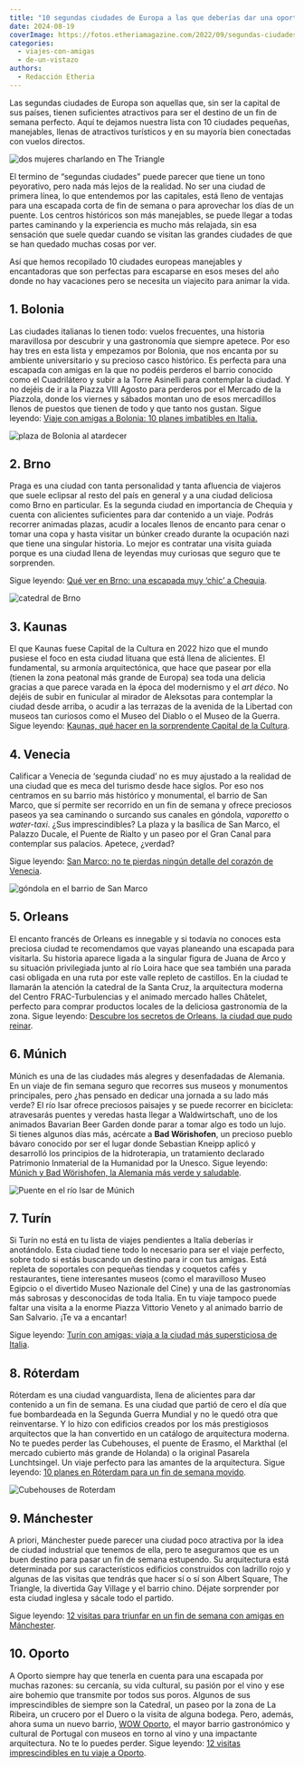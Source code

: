 ```yaml
---
title: "10 segundas ciudades de Europa a las que deberías dar una oportunidad"
date: 2024-08-19
coverImage: https://fotos.etheriamagazine.com/2022/09/segundas-ciudades-europa-venecia-gondola-gran-canal.jpg
categories: 
  - viajes-con-amigas
  - de-un-vistazo
authors: 
  - Redacción Etheria
---
```


Las segundas ciudades de Europa son aquellas que, sin ser la capital de sus países, 
tienen suficientes atractivos para ser el destino de un fin de semana perfecto. Aquí te 
dejamos nuestra lista con 10 ciudades pequeñas, manejables, llenas de atractivos 
turísticos y en su mayoría bien conectadas con vuelos directos. 

![dos mujeres charlando en The Triangle](https://fotos.etheriamagazine.com/2022/09/segundas-ciudades-europa-viaje-mujeres-manchester-The-Triangle.jpg "Zona de The Triangle en Mánchester. © E.O.")

El termino de “segundas ciudades” puede parecer que tiene un tono peyorativo, pero nada 
más lejos de la realidad. No ser una ciudad de primera línea, lo que entendemos por las 
capitales, está lleno de ventajas para una escapada corta de fin de semana o para 
aprovechar los días de un puente. Los centros históricos son más manejables, se puede 
llegar a todas partes caminando y la experiencia es mucho más relajada, sin esa 
sensación que suele quedar cuando se visitan las grandes ciudades de que se han quedado 
muchas cosas por ver. 

Así que hemos recopilado 10 ciudades europeas manejables y encantadoras que son 
perfectas para escaparse en esos meses del año donde no hay vacaciones pero se necesita 
un viajecito para animar la vida. 

## 1\. Bolonia

Las ciudades italianas lo tienen todo: vuelos frecuentes, una historia maravillosa por 
descubrir y una gastronomía que siempre apetece. Por eso hay tres en esta lista y 
empezamos por Bolonia, que nos encanta por su ambiente universitario y su precioso casco 
histórico. Es perfecta para una escapada con amigas en la que no podéis perderos el 
barrio conocido como el Cuadrilátero y subir a la Torre Asinelli para contemplar la 
ciudad. Y no dejéis de ir a la Piazza VIII Agosto para perderos por el Mercado de la 
Piazzola, donde los viernes y sábados montan uno de esos mercadillos llenos de puestos 
que tienen de todo y que tanto nos gustan. Sigue leyendo: [Viaje con amigas a Bolonia: 
10 planes imbatibles en 
Italia.](https://etheriamagazine.com/2022/06/10/viaje-con-amigas-a-bolonia/) 

![plaza de Bolonia al atardecer](https://fotos.etheriamagazine.com/2022/09/segundas-ciudades-europa-Clock-Tower-bolonia.jpg "Vistas desde la terraza del Clock Tower en Bolonia. © Piergiorgio Sorgetti/ Bologna Welcome")

## 2\. Brno

Praga es una ciudad con tanta personalidad y tanta afluencia de viajeros que suele 
eclipsar al resto del país en general y a una ciudad deliciosa como Brno en particular. 
Es la segunda ciudad en importancia de Chequia y cuenta con alicientes suficientes para 
dar contenido a un viaje. Podrás recorrer animadas plazas, acudir a locales llenos de 
encanto para cenar o tomar una copa y hasta visitar un búnker creado durante la 
ocupación nazi que tiene una singular historia. Lo mejor es contratar una visita guiada 
porque es una ciudad llena de leyendas muy curiosas que seguro que te sorprenden. 

Sigue leyendo: [Qué ver en Brno: una escapada muy ‘chic’ a 
Chequia](https://etheriamagazine.com/2022/08/26/que-ver-brno-chequia/). 

![catedral de Brno](https://fotos.etheriamagazine.com/2022/09/segundas-ciudades-europa-brno-catedral-pedro-pablo-780x450-1.jpg "Catedral de Pedro y Pablo de Brno vista desde la torre del Viejo Ayuntamiento. © SG")

## 3\. Kaunas

El que Kaunas fuese Capital de la Cultura en 2022 hizo que el mundo pusiese el foco en 
esta ciudad lituana que está llena de alicientes. El fundamental, su armonía 
arquitectónica, que hace que pasear por ella (tienen la zona peatonal más grande de 
Europa) sea toda una delicia gracias a que parece varada en la época del modernismo y el 
_art déco_. No dejéis de subir en funicular al mirador de Aleksotas para contemplar la 
ciudad desde arriba, o acudir a las terrazas de la avenida de la Libertad con museos tan 
curiosos como el Museo del Diablo o el Museo de la Guerra. Sigue leyendo: [Kaunas, qué 
hacer en la sorprendente Capital de la 
Cultura](https://etheriamagazine.com/2022/06/28/kaunas-capital-cultural/). 

## 4\. Venecia

Calificar a Venecia de ‘segunda ciudad’ no es muy ajustado a la realidad de una ciudad 
que es meca del turismo desde hace siglos. Por eso nos centramos en su barrio más 
histórico y monumental, el barrio de San Marco, que sí permite ser recorrido en un fin 
de semana y ofrece preciosos paseos ya sea caminando o surcando sus canales en góndola, 
_vaporetto_ o _water-taxi_. ¿Sus imprescindibles? La plaza y la basílica de San Marco, 
el Palazzo Ducale, el Puente de Rialto y un paseo por el Gran Canal para contemplar sus 
palacios. Apetece, ¿verdad? 

Sigue leyendo: [San Marco: no te pierdas ningún detalle del corazón de 
Venecia](https://etheriamagazine.com/2022/06/09/san-marco-venecia/). 

![góndola en el barrio de San Marco](https://fotos.etheriamagazine.com/2022/09/segundas-ciudades-europa-venecia-gondola-gran-canal.jpg "Góndola en el Gran Canal de Venecia. © SG")

## 5\. Orleans

El encanto francés de Orleans es innegable y si todavía no conoces esta preciosa ciudad 
te recomendamos que vayas planeando una escapada para visitarla. Su historia aparece 
ligada a la singular figura de Juana de Arco y su situación privilegiada junto al río 
Loira hace que sea también una parada casi obligada en una ruta por este valle repleto 
de castillos. En la ciudad te llamarán la atención la catedral de la Santa Cruz, la 
arquitectura moderna del Centro FRAC-Turbulencias y el animado mercado halles Châtelet, 
perfecto para comprar productos locales de la deliciosa gastronomía de la zona. Sigue 
leyendo: [Descubre los secretos de Orleans, la ciudad que pudo 
reinar](https://etheriamagazine.com/2021/11/09/que-visitar-en-orleans-francia/). 

## 6\. Múnich

Múnich es una de las ciudades más alegres y desenfadadas de Alemania. En un viaje de fin 
semana seguro que recorres sus museos y monumentos principales, pero ¿has pensado en 
dedicar una jornada a su lado más verde? El río Isar ofrece preciosos paisajes y se 
puede recorrer en bicicleta: atravesarás puentes y veredas hasta llegar a 
Waldwirtschaft, uno de los animados Bavarian Beer Garden donde parar a tomar algo es 
todo un lujo. Si tienes algunos días más, acércate a **Bad Wörishofen**, un precioso 
pueblo bávaro conocido por ser el lugar donde Sebastian Kneipp aplicó y desarrolló los 
principios de la hidroterapia, un tratamiento declarado Patrimonio Inmaterial de la 
Humanidad por la Unesco. Sigue leyendo: [Múnich y Bad Wörishofen, la Alemania más verde 
y 
saludable](https://etheriamagazine.com/2021/08/04/munich-y-bad-worishofen-la-alemania-mas-verde-y-saludable/). 

![Puente en el río Isar de Múnich](https://fotos.etheriamagazine.com/2022/09/segundas-ciudades-europa-ruta-ciclista-rio-isar-munich.jpg "Recorrido ciclista a orillas del río Isar en Múnich. © M.M.")

## 7\. Turín

Si Turín no está en tu lista de viajes pendientes a Italia deberías ir anotándolo. Esta 
ciudad tiene todo lo necesario para ser el viaje perfecto, sobre todo si estás buscando 
un destino para ir con tus amigas. Está repleta de soportales con pequeñas tiendas y 
coquetos cafés y restaurantes, tiene interesantes museos (como el maravilloso Museo 
Egipcio o el divertido Museo Nazionale del Cine) y una de las gastronomías más sabrosas 
y desconocidas de toda Italia. En tu viaje tampoco puede faltar una visita a la enorme 
Piazza Vittorio Veneto y al animado barrio de San Salvario. ¡Te va a encantar! 

Sigue leyendo: [Turín con amigas: viaja a la ciudad más supersticiosa de 
Italia](https://etheriamagazine.com/2021/07/16/que-ver-en-turin-en-un-viaje-con-amigas/). 

## 8\. Róterdam

Róterdam es una ciudad vanguardista, llena de alicientes para dar contenido a un fin de 
semana. Es una ciudad que partió de cero el día que fue bombardeada en la Segunda Guerra 
Mundial y no le quedó otra que reinventarse. Y lo hizo con edificios creados por los más 
prestigiosos arquitectos que la han convertido en un catálogo de arquitectura moderna. 
No te puedes perder las Cubehouses, el puente de Erasmo, el Markthal (el mercado 
cubierto más grande de Holanda) o la original Pasarela Lunchtsingel. Un viaje perfecto 
para las amantes de la arquitectura. Sigue leyendo: [10 planes en Róterdam para un fin 
de semana 
movido](https://etheriamagazine.com/2021/05/15/que-ver-roterdam-eurovision-viaje-con-amigas/). 

![Cubehouses de Roterdam](https://fotos.etheriamagazine.com/2022/09/segundas-ciudades-europa-viaje-roterdam-Cubehouses.jpg "Las emblemáticas Cubehouses de Róterdam. © Yolanda Cardo")

## 9\. Mánchester

A priori, Mánchester puede parecer una ciudad poco atractiva por la idea de ciudad 
industrial que tenemos de ella, pero te aseguramos que es un buen destino para pasar un 
fin de semana estupendo. Su arquitectura está determinada por sus característicos 
edificios construidos con ladrillo rojo y algunas de las visitas que tendrás que hacer 
sí o sí son Albert Square, The Triangle, la divertida Gay Village y el barrio chino. 
Déjate sorprender por esta ciudad inglesa y sácale todo el partido. 

Sigue leyendo: [12 visitas para triunfar en un fin de semana con amigas en 
Mánchester](https://etheriamagazine.com/2019/12/30/12-visitas-para-fin-de-semana-en-manchester-con-amigas/). 

## 10\. Oporto

A Oporto siempre hay que tenerla en cuenta para una escapada por muchas razones: su 
cercanía, su vida cultural, su pasión por el vino y ese aire bohemio que transmite por 
todos sus poros. Algunos de sus imprescindibles de siempre son la Catedral, un paseo por 
la zona de La Ribeira, un crucero por el Duero o la visita de alguna bodega. Pero, 
además, ahora suma un nuevo barrio, [WOW 
Oporto](https://etheriamagazine.com/2022/03/14/wow-oporto-barrio-gastronomico-cultural/), 
el mayor barrio gastronómico y cultural de Portugal con museos en torno al vino y una 
impactante arquitectura. No te lo puedes perder. Sigue leyendo: [12 visitas 
imprescindibles en tu viaje a 
Oporto](https://etheriamagazine.com/2020/05/01/viajar-sola-amigas-a-oporto-12-visitas-imprescindibles/).
